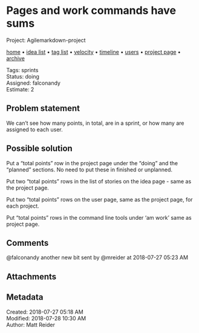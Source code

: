 # Pages and work commands have sums

Project: Agilemarkdown-project

[home](../index.md) • [idea list](../ideas.md) • [tag list](../tags.md) • [velocity](../velocity.md) • [timeline](../timeline.md) • [users](../users.md) • [project page](../agilemarkdown-project.md) • [archive](archive.md)

Tags: sprints  
Status: doing  
Assigned: falconandy  
Estimate: 2  

## Problem statement

We can’t see how many points, in total, are in a sprint, or how many are assigned to each user.

## Possible solution

Put a “total points” row in the project page under the “doing” and the “planned” sections. No need to put these in finished or unplanned.

Put two “total points” rows in the list of stories on the idea page - same as the project page.

Put two “total points” rows on the user page, same as the project page, for each project.

Put “total points” rows in the command line tools under ‘am work’ same as project page.

## Comments

@falconandy another new bit
sent by @mreider at 2018-07-27 05:23 AM

## Attachments

## Metadata

Created: 2018-07-27 05:18 AM  
Modified: 2018-07-28 10:30 AM  
Author: Matt Reider  
